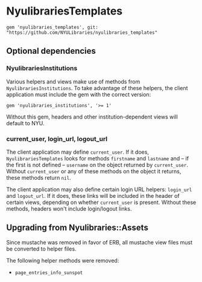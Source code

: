 # NyulibrariesTemplates

```
gem 'nyulibraries_templates', git: "https://github.com/NYULibraries/nyulibraries_templates"
```

## Optional dependencies

### NyulibrariesInstitutions

Various helpers and views make use of methods from `NyulibrariesInstitutions`. To take advantage of these helpers, the client application must include the gem with the correct version:

```
gem 'nyulibraries_institutions', '>= 1'
```

Without this gem, headers and other institution-dependent views will default to NYU.

### current_user, login_url, logout_url

The client application may define `current_user`. If it does, `NyulibrariesTemplates` looks for methods `firstname` and `lastname` and – if the first is not defined – `username` on the object returned by `current_user`. Without `current_user` or any of these methods on the object it returns, these methods return `nil`.

The client application may also define certain login URL helpers: `login_url` and `logout_url`. If it does, these links will be included in the header of certain views, depending on whether `current_user` is present. Without these methods, headers won't include login/logout links.

## Upgrading from Nyulibraries::Assets

Since mustache was removed in favor of ERB, all mustache view files must be converted to helper files.

The following helper methods were removed:

- `page_entries_info_sunspot`
